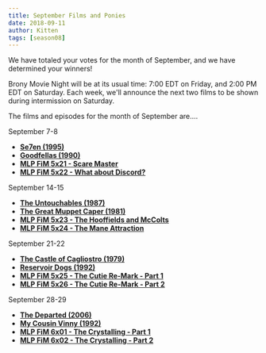 ```yaml
---
title: September Films and Ponies
date: 2018-09-11
author: Kitten
tags: [season08]
---
```


We have totaled your votes for the month of September, and we have determined your winners!

Brony Movie Night will be at its usual time: 7:00 EDT on Friday, and 2:00 PM EDT on Saturday.  Each week, we'll announce the next two films to be shown during intermission on Saturday.

The films and episodes for the month of September are....

September 7-8
-	**[Se7en (1995)][m1]**
-	**[Goodfellas (1990)][m2]**
-	**[MLP FiM 5x21 - Scare Master][p1]**
-	**[MLP FiM 5x22 - What about Discord?][p2]**

September 14-15
-	**[The Untouchables (1987)][m3]**
-	**[The Great Muppet Caper (1981)][m4]**
-	**[MLP FiM 5x23 - The Hooffields and McColts][p3]**
-	**[MLP FiM 5x24 - The Mane Attraction][p4]**

September 21-22
-	**[The Castle of Cagliostro (1979)][m5]**
-	**[Reservoir Dogs (1992)][m6]**
-	**[MLP FiM 5x25 - The Cutie Re-Mark - Part 1][p5]**
-	**[MLP FiM 5x26 - The Cutie Re-Mark - Part 2][p6]**

September 28-29
-	**[The Departed (2006)][m7]**
-	**[My Cousin Vinny (1992)][m8]**
-	**[MLP FiM 6x01 - The Crystalling - Part 1][p7]**
-	**[MLP FiM 6x02 - The Crystalling - Part 2][p8]**

[m1]: https://www.imdb.com/title/tt0114369/
[m2]: https://www.imdb.com/title/tt0099685/
[m3]: https://www.imdb.com/title/tt0094226/
[m4]: https://www.imdb.com/title/tt0082474/
[m5]: https://www.imdb.com/title/tt0079833/
[m6]: https://www.imdb.com/title/tt0105236/
[m7]: https://www.imdb.com/title/tt0407887/
[m8]: https://www.imdb.com/title/tt0104952/
[p1]: https://www.imdb.com/title/tt4534336/
[p2]: https://www.imdb.com/title/tt4534338/
[p3]: https://www.imdb.com/title/tt4534342/
[p4]: https://www.imdb.com/title/tt4534340/
[p5]: https://www.imdb.com/title/tt4534344/
[p6]: https://www.imdb.com/title/tt4534346/
[p7]: https://www.imdb.com/title/tt5265674/
[p8]: https://www.imdb.com/title/tt5524232/
